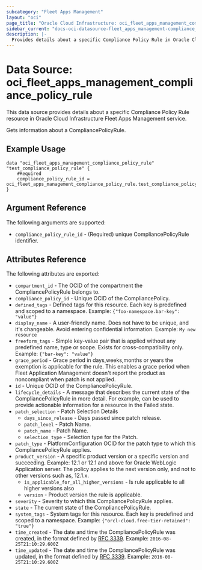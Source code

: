```yaml
---
subcategory: "Fleet Apps Management"
layout: "oci"
page_title: "Oracle Cloud Infrastructure: oci_fleet_apps_management_compliance_policy_rule"
sidebar_current: "docs-oci-datasource-fleet_apps_management-compliance_policy_rule"
description: |-
  Provides details about a specific Compliance Policy Rule in Oracle Cloud Infrastructure Fleet Apps Management service
---
```


# Data Source: oci_fleet_apps_management_compliance_policy_rule
This data source provides details about a specific Compliance Policy Rule resource in Oracle Cloud Infrastructure Fleet Apps Management service.

Gets information about a CompliancePolicyRule.

## Example Usage

```hcl
data "oci_fleet_apps_management_compliance_policy_rule" "test_compliance_policy_rule" {
	#Required
	compliance_policy_rule_id = oci_fleet_apps_management_compliance_policy_rule.test_compliance_policy_rule.id
}
```

## Argument Reference

The following arguments are supported:

* `compliance_policy_rule_id` - (Required) unique CompliancePolicyRule identifier.


## Attributes Reference

The following attributes are exported:

* `compartment_id` - The OCID of the compartment the CompliancePolicyRule belongs to.
* `compliance_policy_id` - Unique OCID of the CompliancePolicy.
* `defined_tags` - Defined tags for this resource. Each key is predefined and scoped to a namespace. Example: `{"foo-namespace.bar-key": "value"}` 
* `display_name` - A user-friendly name. Does not have to be unique, and it's changeable. Avoid entering confidential information.  Example: `My new resource` 
* `freeform_tags` - Simple key-value pair that is applied without any predefined name, type or scope. Exists for cross-compatibility only. Example: `{"bar-key": "value"}` 
* `grace_period` - Grace period in days,weeks,months or years the exemption is applicable for the rule. This enables a grace period when Fleet Application Management doesn't report the product as noncompliant when patch is not applied. 
* `id` - Unique OCID of the CompliancePolicyRule.
* `lifecycle_details` - A message that describes the current state of the CompliancePolicyRule in more detail. For example, can be used to provide actionable information for a resource in the Failed state. 
* `patch_selection` - Patch Selection Details
	* `days_since_release` - Days passed since patch release.
	* `patch_level` - Patch Name.
	* `patch_name` - Patch Name.
	* `selection_type` - Selection type for the Patch. 
* `patch_type` - PlatformConfiguration OCID for the patch type to which this CompliancePolicyRule applies.
* `product_version` - A specific product version or a specific version and succeeding. Example: 12.1 or 12.1 and above for Oracle WebLogic Application server. The policy applies to the next version only, and not to other versions such as, 12.1.x. 
	* `is_applicable_for_all_higher_versions` - Is rule applicable to all higher versions also
	* `version` - Product version the rule is applicable.
* `severity` - Severity to which this CompliancePolicyRule applies.
* `state` - The current state of the CompliancePolicyRule.
* `system_tags` - System tags for this resource. Each key is predefined and scoped to a namespace. Example: `{"orcl-cloud.free-tier-retained": "true"}` 
* `time_created` - The date and time the CompliancePolicyRule was created, in the format defined by [RFC 3339](https://tools.ietf.org/html/rfc3339).  Example: `2016-08-25T21:10:29.600Z` 
* `time_updated` - The date and time the CompliancePolicyRule was updated, in the format defined by [RFC 3339](https://tools.ietf.org/html/rfc3339).  Example: `2016-08-25T21:10:29.600Z` 

